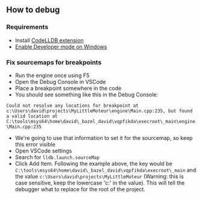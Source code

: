 ## How to debug

### Requirements

* Install [CodeLLDB extension](https://marketplace.visualstudio.com/items?itemName=vadimcn.vscode-lldb)
* [Enable Developer mode on Windows](https://learn.microsoft.com/en-us/gaming/game-bar/guide/developer-mode)

### Fix sourcemaps for breakpoints

* Run the engine once using F5
* Open the Debug Console in VSCode
* Place a breakpoint somewhere in the code
* You should see something like this in the Debug Console:

`Could not resolve any locations for breakpoint at c:\Users\david\projects\MyLittleMoteur\engine\Main.cpp:235, but found a valid location at C:\tools\msys64\home\david\_bazel_david\vqpfikda\execroot\_main\engine\Main.cpp:235`

* We're going to use that information to set it for the sourcemap, so keep this error visible
* Open VSCode settings
* Search for `lldb.launch.sourceMap`
* Click Add Item. Following the example above, the key would be `C:\tools\msys64\home\david\_bazel_david\vqpfikda\execroot\_main` and the value `c:\Users\david\projects\MyLittleMoteur` (Warning: this is case sensitive, keep the lowercase 'c:\' in the value). This will tell the debugger what to replace for the root of the project.
